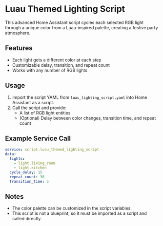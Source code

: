 # Luau Themed Lighting Script

This advanced Home Assistant script cycles each selected RGB light through a unique color from a Luau-inspired palette, creating a festive party atmosphere.

## Features

- Each light gets a different color at each step
- Customizable delay, transition, and repeat count
- Works with any number of RGB lights

## Usage

1. Import the script YAML from `luau_lighting_script.yaml` into Home Assistant as a script.
2. Call the script and provide:
   - A list of RGB light entities
   - (Optional) Delay between color changes, transition time, and repeat count

## Example Service Call

```yaml
service: script.luau_themed_lighting_script
data:
  lights:
    - light.living_room
    - light.kitchen
  cycle_delay: 15
  repeat_count: 30
  transition_time: 5
```

## Notes

- The color palette can be customized in the script variables.
- This script is not a blueprint, so it must be imported as a script and called directly.
